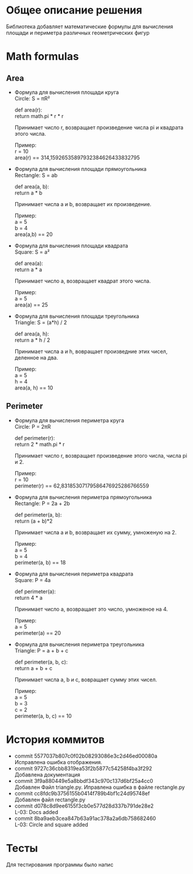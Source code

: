 # Общее описание решения
Библиотека добавляет математические формулы для вычисления площади и периметра различных геометрических фигур
# Math formulas
## Area
- Формула для вычисления площади круга  
    Circle: S = πR²

    def area(r):  
        return math.pi * r * r

    Принимает число r, возвращает произведение числа pi и квадрата этого числа.

    Пример:   
    r = 10  
    area(r) == 314,15926535897932384626433832795
- Формула для вычисления площади прямоугольника  
    Rectangle: S = ab

    def area(a, b):   
        return a * b

    Принимает числа a и b, возвращает их произведение.

    Пример:   
    a = 5  
    b = 4  
    area(a,b) == 20
- Формула для вычисления площади квадрата  
    Square: S = a²  

    def area(a):  
        return a * a

    Принимает число a, возвращает квадрат этого числа.

    Пример:   
    a = 5  
    area(a) == 25
- Формула для вычисления площади треугольника  
    Triangle: S = (a*h) / 2

    def area(a, h):  
        return a * h / 2 
    
    Принимает числа a и h, вовращает произведние этих чисел, деленное на два.

    Пример:   
    a = 5  
    h = 4  
    area(a, h) == 10
## Perimeter
- Формула для вычисления периметра круга  
    Circle: P = 2πR

    def perimeter(r):  
        return 2 * math.pi * r

    Принимает число r, возвращает произведение этого числа, числа pi и 2.

    Пример:   
    r = 10  
    perimeter(r) == 62,83185307179586476925286766559
- Формула для вычисления периметра прямоугольника  
    Rectangle: P = 2a + 2b

    def perimeter(a, b):   
        return (a + b)*2  

    Принимает числа a и b, возвращает их сумму, умноженую на 2.

    Пример:   
    a = 5  
    b = 4  
    perimeter(a, b) == 18
- Формула для вычисления периметра квадрата  
    Square: P = 4a

    def perimeter(a):  
        return 4 * a

    Принимает число a, возвращает это число, умноженое на 4.

    Пример:   
    a = 5  
    perimeter(a) == 20
- Формула для вычисления периметра треугольника  
    Triangle: P = a + b + c

    def perimeter(a, b, c):   
        return a + b + c

    Принимает числа a, b и c, вовращает сумму этих чисел.

    Пример:  
    a = 5  
    b = 3  
    c = 2  
    perimeter(a, b, c) == 10
# История коммитов
- commit 5577037b807c0f02b08293086e3c2d46ed00080a  
    Исправлена ошибка отображения.
- commit 9727c36cbb8319ea53f2b5877c54258f4ba3f292  
    Добавлена документация
- commit 3f9a880449e5a8bbdf343c970c137d6bf25a4cc0  
    Добавлен Файл triangle.py. Иправлена ошибка в файле rectangle.py
- commit cc8fdc9b3756155b0414f789b4bf1c24d95748ef    
    Добавлен файл rectangle.py
- commit d078c8d9ee6155f3cb0e577d28d337b791de28e2  
    L-03: Docs added
- commit 8ba9aeb3cea847b63a91ac378a2a6db758682460  
    L-03: Circle and square added
# Тесты
Для тестирования программы было напис
